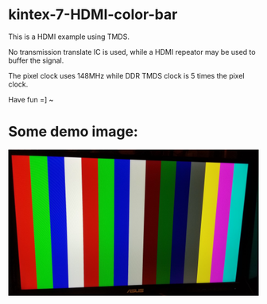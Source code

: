 # kintex-7-HDMI-color-bar

This is a HDMI example using TMDS.

No transmission translate IC is used, while a HDMI repeator may be used to buffer the signal.

The pixel clock uses 148MHz while DDR TMDS clock is 5 times the pixel clock.

Have fun =] ~

# Some demo image:
![Alt text](images/img.jpg?raw=true "Title")
